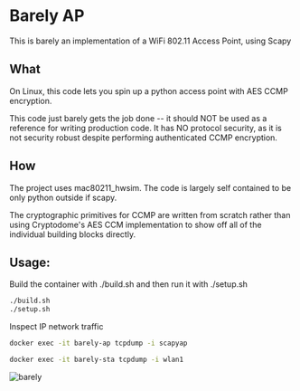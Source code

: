 # Barely AP

This is barely an implementation of a WiFi 802.11 Access Point, using Scapy

## What

On Linux, this code lets you spin up a python access point with AES CCMP encryption.

This code just barely gets the job done -- it should NOT be used as a reference
for writing production code. It has NO protocol security, as it is not security
robust despite performing authenticated CCMP encryption.

## How
The project uses mac80211_hwsim. The code is largely self contained to be only python
outside if scapy.

The cryptographic primitives for CCMP are written from scratch rather than using
Cryptodome's AES CCM implementation to show off all of the individual building blocks directly.

## Usage:

Build the container with ./build.sh and then run it with ./setup.sh

```bash
./build.sh
./setup.sh
```

Inspect IP network traffic
```bash
docker exec -it barely-ap tcpdump -i scapyap
```

```bash
docker exec -it barely-sta tcpdump -i wlan1
```

![barely](https://user-images.githubusercontent.com/37549748/233030013-214c7324-cf6e-4e91-87ba-a9e0366cafce.png)
